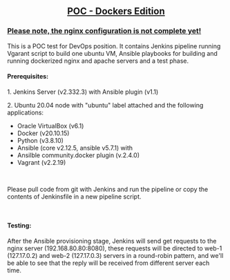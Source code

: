 <h2 style="text-align: center;"><u>POC - Dockers Edition</u></h2>
<h3 ><u>Please note, the nginx configuration is not complete yet!</u></h3>
<p>This is a POC test for DevOps position. It contains Jenkins pipeline running Vgarant script to build one ubuntu VM, Ansible playbooks for building and running dockerized nginx and apache servers and a test phase.</p>
<h4><strong>Prerequisites:</strong></h4>
<p>1. Jenkins Server (v2.332.3) with Ansible plugin (v1.1)</p>
<p>2. Ubuntu 20.04 node with "ubuntu" label attached and the following applications:</p>
<ul>
<li>Oracle VirtualBox (v6.1)</li>
<li>Docker (v20.10.15)</li>
<li>Python (v3.8.10)</li>
<li>Ansible (core v2.12.5, ansible v5.7.1) with</li>
<li>Ansilble community.docker plugin (v.2.4.0)</li>
<li>Vagrant (v2.2.19)</li>
</ul>
<p>&nbsp;</p>
<p>Please pull code from git with Jenkins and run the pipeline or copy the contents of Jenkinsfile in a new pipeline script.</p>
<p>&nbsp;</p>
<h4><strong>Testing:</strong></h4>
<p>After the Ansible provisioning stage, Jenkins will send get requests to the nginx server (192.168.80.80:8080), these requests will be directed to web-1 (127.17.0.2) and web-2 (127.17.0.3) servers in a round-robin pattern, and we'll be able to see that the reply will be received from different server each time.</p>
